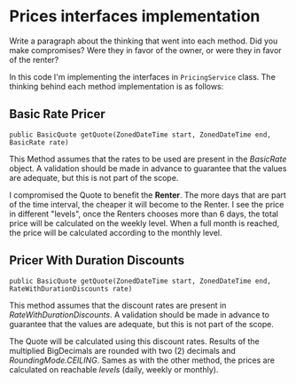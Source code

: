 # Prices interfaces implementation

Write a paragraph about the thinking that went into each method. Did you make compromises? Were they in favor of the owner, or were they in favor of the renter?

In this code I'm implementing the interfaces in ```PricingService``` class. The thinking behind each method implementation is as follows:
## Basic Rate Pricer

```public BasicQuote getQuote(ZonedDateTime start, ZonedDateTime end, BasicRate rate)```

This Method assumes that the rates to be used are present in the *BasicRate* object. A validation should be made in advance to guarantee that the values are adequate, but this is not part of the scope.

I compromised the Quote to benefit the **Renter**. The more days that are part of the time interval, the cheaper it will become to the Renter. I see the price in different "levels", once the Renters chooses more than 6 days, the total price will be calculated on the weekly level. When a full month is reached, the price will be calculated according to the monthly level.
 

## Pricer With Duration Discounts

``` public BasicQuote getQuote(ZonedDateTime start, ZonedDateTime end, RateWithDurationDiscounts rate) ```

This method assumes that the discount rates are present in *RateWithDurationDiscounts*. A validation should be made in advance to guarantee that the values are adequate, but this is not part of the scope.

The Quote will be calculated using this discount rates. Results of the multiplied BigDecimals are rounded with two (2) decimals and *RoundingMode.CEILING*. Sames as with the other method, the prices are calculated on reachable *levels* (daily, weekly or monthly).